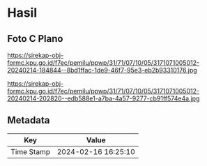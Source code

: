 # Hasil

## Foto C Plano

https://sirekap-obj-formc.kpu.go.id/f7ec/pemilu/ppwp/31/71/07/10/05/3171071005012-20240214-184844--8bd1ffac-1de9-46f7-95e3-eb2b93310176.jpg

https://sirekap-obj-formc.kpu.go.id/f7ec/pemilu/ppwp/31/71/07/10/05/3171071005012-20240214-202820--edb588e1-a7ba-4a57-9277-cb91ff574e4a.jpg


## Metadata

| Key        | Value               |
| ---------- | ------------------- |
| Time Stamp | 2024-02-16 16:25:10 |



